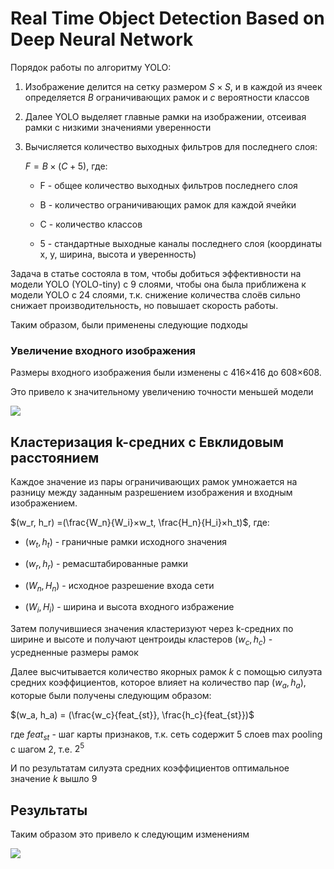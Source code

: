 # Real Time Object Detection Based on Deep Neural Network

Порядок работы по алгоритму YOLO:



1. Изображение делится на сетку размером $S×S$, и в каждой из ячеек определяется $B$ ограничивающих рамок и $c$ вероятности классов

2. Далее YOLO выделяет главные рамки на изображении, отсеивая рамки с низкими значениями уверенности

3. Вычисляется количество выходных фильтров для последнего слоя:
   
   $F = B×(C+5)$, где:
   
   * F - общее количество выходных фильтров последнего слоя
   
   * B - количество ограничивающих рамок для каждой ячейки
   
   * C - количество классов
   
   * 5 - стандартные выходные каналы последнего слоя (координаты x, y, ширина, высота и уверенность)

Задача в статье состояла в том, чтобы добиться эффективности на модели YOLO (YOLO-tiny) с 9 слоями, чтобы она была приближена к модели YOLO с 24 слоями, т.к. снижение количества слоёв сильно снижает производительность, но повышает скорость работы.



Таким образом, были применены следующие подходы



### Увеличение входного изображения

Размеры входного изображения были изменены с 416×416 до 608×608.

Это привело к значительному увеличению точности меньшей модели

![](C:\Users\DevilishSasuke\AppData\Roaming\marktext\images\2025-09-30-17-08-48-image.png)



## Кластеризация k-средних с Евклидовым расстоянием

Каждое значение из пары ограничивающих рамок умножается на разницу между заданным разрешением изображения и входным изображением.

$(w_r, h_r) =(\frac{W_n}{W_i}×w_t, \frac{H_n}{H_i}×h_t)$, где:

* $(w_t, h_t)$ - граничные рамки исходного значения

* $(w_r, h_r)$ - ремасштабированные рамки

* $(W_n,H_n)$ - исходное разрешение входа сети

* $(W_i, H_i)$ - ширина и высота входного избражение



Затем получившиеся значения кластеризуют через k-средних по ширине и высоте и получают центроиды кластеров $(w_c, h_c)$ - усредненные размеры рамок



Далее высчитывается количество якорных рамок $k$ с помощью силуэта средних коэффициентов, которое влияет на количество пар $(w_a, h_a)$, которые были получены следующим образом:

$(w_a, h_a) = (\frac{w_c}{feat_{st}}, \frac{h_c}{feat_{st}})$

где $feat_{st}$ - шаг карты признаков, т.к. сеть содержит 5 слоев max pooling с шагом 2, т.е. $2^5$

И по результатам силуэта средних коэффициентов оптимальное значение $k$ вышло $9$



## Результаты

Таким образом это привело к следующим изменениям

![](C:\Users\DevilishSasuke\AppData\Roaming\marktext\images\2025-09-30-17-39-34-image.png)
